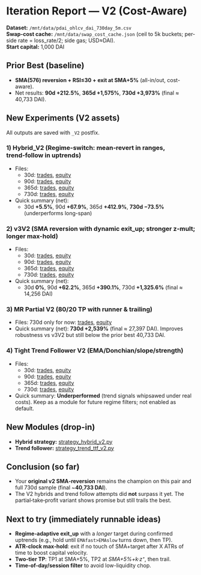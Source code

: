 
# Iteration Report — V2 (Cost-Aware)

**Dataset:** `/mnt/data/pdai_ohlcv_dai_730day_5m.csv`  
**Swap-cost cache:** `/mnt/data/swap_cost_cache.json` (ceil to 5k buckets; per-side rate = loss_rate/2; side gas; USD≈DAI).  
**Start capital:** 1,000 DAI

## Prior Best (baseline)
- **SMA(576) reversion + RSI≤30 + exit at SMA+5%** (all-in/out, cost-aware).  
- Net results: **90d +212.5%**, **365d +1,575%**, **730d +3,973%** (final ≈ 40,733 DAI).

## New Experiments (V2 assets)
All outputs are saved with `_V2` postfix.

### 1) **Hybrid_V2** (Regime-switch: mean‑revert in ranges, trend‑follow in uptrends)
- Files:  
  - 30d: [trades](sandbox:/mnt/data/hybrid_V2_30d_trades_V2.csv), [equity](sandbox:/mnt/data/hybrid_V2_30d_equity_V2.png)  
  - 90d: [trades](sandbox:/mnt/data/hybrid_V2_90d_trades_V2.csv), [equity](sandbox:/mnt/data/hybrid_V2_90d_equity_V2.png)  
  - 365d: [trades](sandbox:/mnt/data/hybrid_V2_365d_trades_V2.csv), [equity](sandbox:/mnt/data/hybrid_V2_365d_equity_V2.png)  
  - 730d: [trades](sandbox:/mnt/data/hybrid_V2_730d_trades_V2.csv), [equity](sandbox:/mnt/data/hybrid_V2_730d_equity_V2.png)
- Quick summary (net):  
  - 30d **+5.5%**, 90d **+67.9%**, 365d **+412.9%**, **730d −73.5%** (underperforms long-span)

### 2) **v3V2** (SMA reversion with dynamic exit_up; stronger z-mult; longer max-hold)
- Files:  
  - 30d: [trades](sandbox:/mnt/data/v3V2_30d_trades_V2.csv), [equity](sandbox:/mnt/data/v3V2_30d_equity_V2.png)  
  - 90d: [trades](sandbox:/mnt/data/v3V2_90d_trades_V2.csv), [equity](sandbox:/mnt/data/v3V2_90d_equity_V2.png)  
  - 365d: [trades](sandbox:/mnt/data/v3V2_365d_trades_V2.csv), [equity](sandbox:/mnt/data/v3V2_365d_equity_V2.png)  
  - 730d: [trades](sandbox:/mnt/data/v3V2_730d_trades_V2.csv), [equity](sandbox:/mnt/data/v3V2_730d_equity_V2.png)
- Quick summary (net):  
  - 30d **0%**, 90d **+62.2%**, 365d **+390.1%**, 730d **+1,325.6%** (final ≈ 14,256 DAI)

### 3) **MR Partial V2** (80/20 TP with runner & trailing)
- Files: 730d only for now: [trades](sandbox:/mnt/data/mr_partial_V2_730d_trades_V2.csv), [equity](sandbox:/mnt/data/mr_partial_V2_730d_equity_V2.png)
- Quick summary (net): **730d +2,539%** (final ≈ 27,397 DAI). Improves robustness vs v3V2 but still below the prior best 40,733 DAI.

### 4) **Tight Trend Follower V2** (EMA/Donchian/slope/strength)
- Files:  
  - 30d: [trades](sandbox:/mnt/data/ttf_v2_30d_trades.csv), [equity](sandbox:/mnt/data/ttf_v2_30d_equity.png)  
  - 90d: [trades](sandbox:/mnt/data/ttf_v2_90d_trades.csv), [equity](sandbox:/mnt/data/ttf_v2_90d_equity.png)  
  - 365d: [trades](sandbox:/mnt/data/ttf_v2_365d_trades.csv), [equity](sandbox:/mnt/data/ttf_v2_365d_equity.png)  
  - 730d: [trades](sandbox:/mnt/data/ttf_v2_730d_trades.csv), [equity](sandbox:/mnt/data/ttf_v2_730d_equity.png)
- Quick summary: **Underperformed** (trend signals whipsawed under real costs). Keep as a module for future regime filters; not enabled as default.

## New Modules (drop-in)
- **Hybrid strategy:** [strategy_hybrid_v2.py](sandbox:/mnt/data/strategy_hybrid_v2.py)  
- **Trend follower:** [strategy_trend_ttf_v2.py](sandbox:/mnt/data/strategy_trend_ttf_v2.py)

## Conclusion (so far)
- Your **original v2 SMA‑reversion** remains the champion on this pair and full 730d sample (final ~**40,733 DAI**).  
- The V2 hybrids and trend follow attempts did **not** surpass it yet. The partial‑take‑profit variant shows promise but still trails the best.

## Next to try (immediately runnable ideas)
- **Regime‑adaptive exit_up** with a *longer* target during confirmed uptrends (e.g., hold until `EMAfast>EMAslow` turns down, then TP).  
- **ATR‑clock max‑hold**: exit if no touch of SMA+target after X ATRs of time to boost capital velocity.  
- **Two‑tier TP**: TP1 at SMA+5%, TP2 at *SMA+5%+k·z⁺*, then trail.  
- **Time‑of‑day/session filter** to avoid low-liquidity chop.

